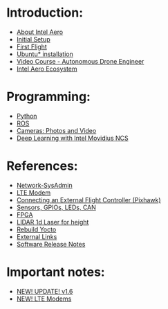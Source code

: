 # Introduction:
* [About Intel Aero](01-About-Intel-Aero)
* [Initial Setup](02-Initial-Setup)
* [First Flight](03-First-flight)
* [Ubuntu* installation](90-(References)-OS-user-Installation)
* [Video Course - Autonomous Drone Engineer](https://www.youtube.com/playlist?list=PLTQSXsG86pGfyZm5ac6-ZtQsEniUJIE9o)
* [Intel Aero Ecosystem](80-Intel-Aero-Ecosystem)

# Programming:
* [Python](04-Autonomous-drone-programming-in-Python)
* [ROS](05-Autonomous-drone-programming-with-ROS)
* [Cameras: Photos and Video](06-Cameras-and-Video)
* [Deep Learning with Intel Movidius NCS](07-Movidius-Neural-Compute-Stick)

# References:
* [Network-SysAdmin](08-Aero-Network-and-System-Administration)
* [LTE Modem](91-(References)-LTE-Modems)
* [Connecting an External Flight Controller (Pixhawk)](https://github.comhttps://raw.githubusercontent.com/guermonprez/meta-intel-aero/wiki/Connecting-an-External-Flight-Controller)
* [Sensors, GPIOs, LEDs, CAN](94-(References)-Sensors-GPIOs-LEDs-CAN-bus)
* [FPGA](95-(References)-FPGA)
* [LIDAR 1d Laser for height](https://docs.px4.io/en/flight_controller/intel_aero.html)
* [Rebuild Yocto](96-(References)-Rebuild-Yocto)
* [External Links](99-External-Links)
* [Software Release Notes](98-Software-Release-Notes)

# Important notes:
* [NEW! UPDATE! v1.6](02-Initial-Setup)
* [NEW! LTE Modems](91-(References)-LTE-Modems)

